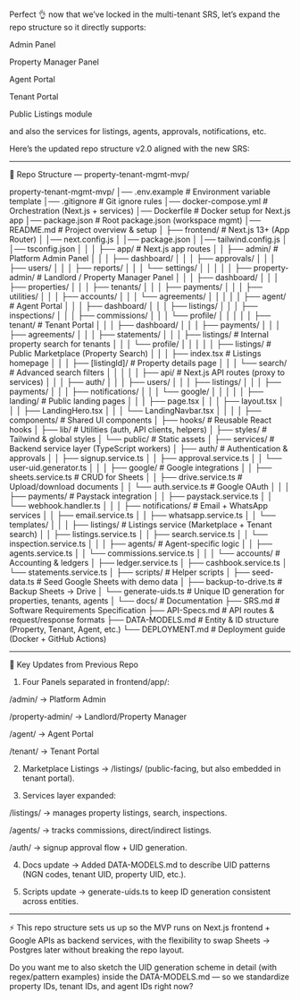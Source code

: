 Perfect 👌 now that we’ve locked in the multi-tenant SRS, let’s expand the repo structure so it directly supports:

Admin Panel

Property Manager Panel

Agent Portal

Tenant Portal

Public Listings module


and also the services for listings, agents, approvals, notifications, etc.

Here’s the updated repo structure v2.0 aligned with the new SRS:


---

📂 Repo Structure — property-tenant-mgmt-mvp/

property-tenant-mgmt-mvp/
│── .env.example                 # Environment variable template
│── .gitignore                   # Git ignore rules
│── docker-compose.yml           # Orchestration (Next.js + services)
│── Dockerfile                   # Docker setup for Next.js app
│── package.json                 # Root package.json (workspace mgmt)
│── README.md                    # Project overview & setup
│
├── frontend/                    # Next.js 13+ (App Router)
│   │── next.config.js
│   │── package.json
│   │── tailwind.config.js
│   │── tsconfig.json
│   │
│   ├── app/                     # Next.js app routes
│   │   ├── admin/               # Platform Admin Panel
│   │   │   ├── dashboard/
│   │   │   ├── approvals/
│   │   │   ├── users/
│   │   │   ├── reports/
│   │   │   └── settings/
│   │   │
│   │   ├── property-admin/      # Landlord / Property Manager Panel
│   │   │   ├── dashboard/
│   │   │   ├── properties/
│   │   │   ├── tenants/
│   │   │   ├── payments/
│   │   │   ├── utilities/
│   │   │   ├── accounts/
│   │   │   └── agreements/
│   │   │
│   │   ├── agent/               # Agent Portal
│   │   │   ├── dashboard/
│   │   │   ├── listings/
│   │   │   ├── inspections/
│   │   │   ├── commissions/
│   │   │   └── profile/
│   │   │
│   │   ├── tenant/              # Tenant Portal
│   │   │   ├── dashboard/
│   │   │   ├── payments/
│   │   │   ├── agreements/
│   │   │   ├── statements/
│   │   │   ├── listings/        # Internal property search for tenants
│   │   │   └── profile/
│   │   │
│   │   ├── listings/            # Public Marketplace (Property Search)
│   │   │   ├── index.tsx        # Listings homepage
│   │   │   ├── [listingId]/     # Property details page
│   │   │   └── search/          # Advanced search filters
│   │   │
│   │   ├── api/                 # Next.js API routes (proxy to services)
│   │   │   ├── auth/
│   │   │   ├── users/
│   │   │   ├── listings/
│   │   │   ├── payments/
│   │   │   ├── notifications/
│   │   │   └── google/
│   │   │
│   │   ├── landing/             # Public landing pages
│   │   │   ├── page.tsx
│   │   │   ├── layout.tsx
│   │   │   ├── LandingHero.tsx
│   │   │   └── LandingNavbar.tsx
│   │   │
│   ├── components/              # Shared UI components
│   ├── hooks/                   # Reusable React hooks
│   ├── lib/                     # Utilities (auth, API clients, helpers)
│   ├── styles/                  # Tailwind & global styles
│   └── public/                  # Static assets
│
├── services/                    # Backend service layer (TypeScript workers)
│   ├── auth/                    # Authentication & approvals
│   │   ├── signup.service.ts
│   │   ├── approval.service.ts
│   │   └── user-uid.generator.ts
│   │
│   ├── google/                  # Google integrations
│   │   ├── sheets.service.ts    # CRUD for Sheets
│   │   ├── drive.service.ts     # Upload/download documents
│   │   └── auth.service.ts      # Google OAuth
│   │
│   ├── payments/                # Paystack integration
│   │   ├── paystack.service.ts
│   │   └── webhook.handler.ts
│   │
│   ├── notifications/           # Email + WhatsApp services
│   │   ├── email.service.ts
│   │   ├── whatsapp.service.ts
│   │   └── templates/
│   │
│   ├── listings/                # Listings service (Marketplace + Tenant search)
│   │   ├── listings.service.ts
│   │   ├── search.service.ts
│   │   └── inspection.service.ts
│   │
│   ├── agents/                  # Agent-specific logic
│   │   ├── agents.service.ts
│   │   └── commissions.service.ts
│   │
│   └── accounts/                # Accounting & ledgers
│       ├── ledger.service.ts
│       ├── cashbook.service.ts
│       └── statements.service.ts
│
├── scripts/                     # Helper scripts
│   ├── seed-data.ts             # Seed Google Sheets with demo data
│   ├── backup-to-drive.ts       # Backup Sheets → Drive
│   └── generate-uids.ts         # Unique ID generation for properties, tenants, agents
│
└── docs/                        # Documentation
    ├── SRS.md                   # Software Requirements Specification
    ├── API-Specs.md             # API routes & request/response formats
    ├── DATA-MODELS.md           # Entity & ID structure (Property, Tenant, Agent, etc.)
    └── DEPLOYMENT.md            # Deployment guide (Docker + GitHub Actions)


---

🔑 Key Updates from Previous Repo

1. Four Panels separated in frontend/app/:

/admin/ → Platform Admin

/property-admin/ → Landlord/Property Manager

/agent/ → Agent Portal

/tenant/ → Tenant Portal



2. Marketplace Listings → /listings/ (public-facing, but also embedded in tenant portal).


3. Services layer expanded:

/listings/ → manages property listings, search, inspections.

/agents/ → tracks commissions, direct/indirect listings.

/auth/ → signup approval flow + UID generation.



4. Docs update → Added DATA-MODELS.md to describe UID patterns (NGN codes, tenant UID, property UID, etc.).


5. Scripts update → generate-uids.ts to keep ID generation consistent across entities.




---

⚡ This repo structure sets us up so the MVP runs on Next.js frontend + Google APIs as backend services, with the flexibility to swap Sheets → Postgres later without breaking the repo layout.

Do you want me to also sketch the UID generation scheme in detail (with regex/pattern examples) inside the DATA-MODELS.md — so we standardize property IDs, tenant IDs, and agent IDs right now?

